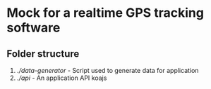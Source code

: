 # Mock for a realtime GPS tracking software

## Folder structure

1. *./data-generator* - Script used to generate data for application
2. *./api* - An application API koajs
